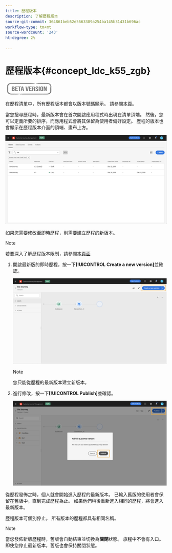 ```yaml
---
title: 歷程版本
description: 了解歷程版本
source-git-commit: 364861beb52e5663389a254ba145b31431b696ac
workflow-type: tm+mt
source-wordcount: '243'
ht-degree: 2%

---
```


# 歷程版本{#concept_ldc_k55_zgb}

![](../assets/do-not-localize/badge.png)

在歷程清單中，所有歷程版本都會以版本號碼顯示。 請參閱[本頁](../building-journeys/using-the-journey-designer.md)。

當您搜尋歷程時，最新版本會在首次開啟應用程式時出現在清單頂端。 然後，您可以定義所要的排序，而應用程式會將其保留為使用者偏好設定。 歷程的版本也會顯示在歷程版本介面的頂端、畫布上方。

![](../assets/journeyversions1.png)

如果您需要修改至即時歷程，則需要建立歷程的新版本。

>[!NOTE]
>
>若要深入了解歷程版本限制，請參閱[本頁面](../building-journeys/limitations.md#journey-versions-limitations)

1. 開啟最新版的即時歷程，按一下&#x200B;**[!UICONTROL Create a new version]**&#x200B;並確認。

   ![](../assets/journeyversions2.png)

   >[!NOTE]
   >
   >您只能從歷程的最新版本建立新版本。

1. 進行修改，按一下&#x200B;**[!UICONTROL Publish]**&#x200B;並確認。

   ![](../assets/journeyversions3.png)

從歷程發佈之時，個人就會開始進入歷程的最新版本。 已輸入舊版的使用者會保留在舊版中，直到完成歷程為止。 如果他們稍後重新進入相同的歷程，將會進入最新版本。

歷程版本可個別停止。 所有版本的歷程都具有相同名稱。

>[!NOTE]
>
>當您發佈新版歷程時，舊版會自動結束並切換為&#x200B;**關閉**&#x200B;狀態。 旅程中不會有入口。 即使您停止最新版本，舊版也會保持關閉狀態。
